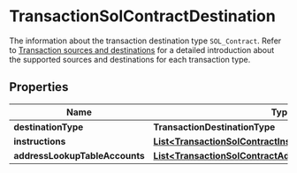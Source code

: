 

# TransactionSolContractDestination

The information about the transaction destination type `SOL_Contract`. Refer to [Transaction sources and destinations](https://www.cobo.com/developers/v2/guides/transactions/sources-and-destinations) for a detailed introduction about the supported sources and destinations for each transaction type.

## Properties

| Name | Type | Description | Notes |
|------------ | ------------- | ------------- | -------------|
|**destinationType** | **TransactionDestinationType** |  |  |
|**instructions** | [**List&lt;TransactionSolContractInstruction&gt;**](TransactionSolContractInstruction.md) |  |  [optional] |
|**addressLookupTableAccounts** | [**List&lt;TransactionSolContractAddressLookupTableAccount&gt;**](TransactionSolContractAddressLookupTableAccount.md) |  |  [optional] |



